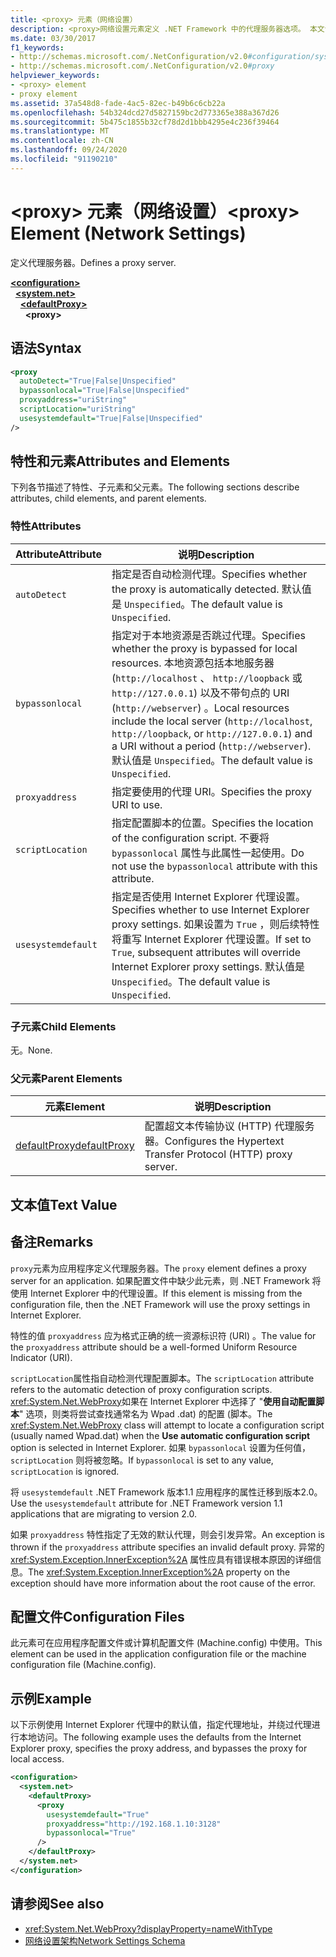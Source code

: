```yaml
---
title: <proxy> 元素（网络设置）
description: <proxy>网络设置元素定义 .NET Framework 中的代理服务器选项。 本文包含一个示例。
ms.date: 03/30/2017
f1_keywords:
- http://schemas.microsoft.com/.NetConfiguration/v2.0#configuration/system.net/defaultProxy/proxy
- http://schemas.microsoft.com/.NetConfiguration/v2.0#proxy
helpviewer_keywords:
- <proxy> element
- proxy element
ms.assetid: 37a548d8-fade-4ac5-82ec-b49b6c6cb22a
ms.openlocfilehash: 54b324dcd27d5827159bc2d773365e388a367d26
ms.sourcegitcommit: 5b475c1855b32cf78d2d1bbb4295e4c236f39464
ms.translationtype: MT
ms.contentlocale: zh-CN
ms.lasthandoff: 09/24/2020
ms.locfileid: "91190210"
---
```

# <a name="proxy-element-network-settings"></a><span data-ttu-id="2786c-104">\<proxy> 元素（网络设置）</span><span class="sxs-lookup"><span data-stu-id="2786c-104">\<proxy> Element (Network Settings)</span></span>

<span data-ttu-id="2786c-105">定义代理服务器。</span><span class="sxs-lookup"><span data-stu-id="2786c-105">Defines a proxy server.</span></span>  

[**\<configuration>**](../configuration-element.md)\
&nbsp;&nbsp;[**\<system.net>**](system-net-element-network-settings.md)\
&nbsp;&nbsp;&nbsp;&nbsp;[**\<defaultProxy>**](defaultproxy-element-network-settings.md)\
&nbsp;&nbsp;&nbsp;&nbsp;&nbsp;&nbsp;**\<proxy>**

## <a name="syntax"></a><span data-ttu-id="2786c-106">语法</span><span class="sxs-lookup"><span data-stu-id="2786c-106">Syntax</span></span>  
  
```xml  
<proxy
  autoDetect="True|False|Unspecified"
  bypassonlocal="True|False|Unspecified"
  proxyaddress="uriString"
  scriptLocation="uriString"
  usesystemdefault="True|False|Unspecified"
/>
```  
  
## <a name="attributes-and-elements"></a><span data-ttu-id="2786c-107">特性和元素</span><span class="sxs-lookup"><span data-stu-id="2786c-107">Attributes and Elements</span></span>  

 <span data-ttu-id="2786c-108">下列各节描述了特性、子元素和父元素。</span><span class="sxs-lookup"><span data-stu-id="2786c-108">The following sections describe attributes, child elements, and parent elements.</span></span>  
  
### <a name="attributes"></a><span data-ttu-id="2786c-109">特性</span><span class="sxs-lookup"><span data-stu-id="2786c-109">Attributes</span></span>  
  
|<span data-ttu-id="2786c-110">**Attribute**</span><span class="sxs-lookup"><span data-stu-id="2786c-110">**Attribute**</span></span>|<span data-ttu-id="2786c-111">**说明**</span><span class="sxs-lookup"><span data-stu-id="2786c-111">**Description**</span></span>|  
|-------------------|---------------------|  
|`autoDetect`|<span data-ttu-id="2786c-112">指定是否自动检测代理。</span><span class="sxs-lookup"><span data-stu-id="2786c-112">Specifies whether the proxy is automatically detected.</span></span> <span data-ttu-id="2786c-113">默认值是 `Unspecified`。</span><span class="sxs-lookup"><span data-stu-id="2786c-113">The default value is `Unspecified`.</span></span>|  
|`bypassonlocal`|<span data-ttu-id="2786c-114">指定对于本地资源是否跳过代理。</span><span class="sxs-lookup"><span data-stu-id="2786c-114">Specifies whether the proxy is bypassed for local resources.</span></span> <span data-ttu-id="2786c-115">本地资源包括本地服务器 (`http://localhost` 、 `http://loopback` 或 `http://127.0.0.1`) 以及不带句点的 URI (`http://webserver`) 。</span><span class="sxs-lookup"><span data-stu-id="2786c-115">Local resources include the local server (`http://localhost`, `http://loopback`, or `http://127.0.0.1`) and a URI without a period (`http://webserver`).</span></span> <span data-ttu-id="2786c-116">默认值是 `Unspecified`。</span><span class="sxs-lookup"><span data-stu-id="2786c-116">The default value is `Unspecified`.</span></span>|  
|`proxyaddress`|<span data-ttu-id="2786c-117">指定要使用的代理 URI。</span><span class="sxs-lookup"><span data-stu-id="2786c-117">Specifies the proxy URI to use.</span></span>|  
|`scriptLocation`|<span data-ttu-id="2786c-118">指定配置脚本的位置。</span><span class="sxs-lookup"><span data-stu-id="2786c-118">Specifies the location of the configuration script.</span></span> <span data-ttu-id="2786c-119">不要将 `bypassonlocal` 属性与此属性一起使用。</span><span class="sxs-lookup"><span data-stu-id="2786c-119">Do not use the `bypassonlocal` attribute with this attribute.</span></span> |  
|`usesystemdefault`|<span data-ttu-id="2786c-120">指定是否使用 Internet Explorer 代理设置。</span><span class="sxs-lookup"><span data-stu-id="2786c-120">Specifies whether to use Internet Explorer proxy settings.</span></span> <span data-ttu-id="2786c-121">如果设置为 `True` ，则后续特性将重写 Internet Explorer 代理设置。</span><span class="sxs-lookup"><span data-stu-id="2786c-121">If set to `True`, subsequent attributes will override Internet Explorer proxy settings.</span></span> <span data-ttu-id="2786c-122">默认值是 `Unspecified`。</span><span class="sxs-lookup"><span data-stu-id="2786c-122">The default value is `Unspecified`.</span></span>|  
  
### <a name="child-elements"></a><span data-ttu-id="2786c-123">子元素</span><span class="sxs-lookup"><span data-stu-id="2786c-123">Child Elements</span></span>  

 <span data-ttu-id="2786c-124">无。</span><span class="sxs-lookup"><span data-stu-id="2786c-124">None.</span></span>  
  
### <a name="parent-elements"></a><span data-ttu-id="2786c-125">父元素</span><span class="sxs-lookup"><span data-stu-id="2786c-125">Parent Elements</span></span>  
  
|<span data-ttu-id="2786c-126">**元素**</span><span class="sxs-lookup"><span data-stu-id="2786c-126">**Element**</span></span>|<span data-ttu-id="2786c-127">**说明**</span><span class="sxs-lookup"><span data-stu-id="2786c-127">**Description**</span></span>|  
|-----------------|---------------------|  
|[<span data-ttu-id="2786c-128">defaultProxy</span><span class="sxs-lookup"><span data-stu-id="2786c-128">defaultProxy</span></span>](defaultproxy-element-network-settings.md)|<span data-ttu-id="2786c-129">配置超文本传输协议 (HTTP) 代理服务器。</span><span class="sxs-lookup"><span data-stu-id="2786c-129">Configures the Hypertext Transfer Protocol (HTTP) proxy server.</span></span>|  
  
## <a name="text-value"></a><span data-ttu-id="2786c-130">文本值</span><span class="sxs-lookup"><span data-stu-id="2786c-130">Text Value</span></span>  
  
## <a name="remarks"></a><span data-ttu-id="2786c-131">备注</span><span class="sxs-lookup"><span data-stu-id="2786c-131">Remarks</span></span>  

 <span data-ttu-id="2786c-132">`proxy`元素为应用程序定义代理服务器。</span><span class="sxs-lookup"><span data-stu-id="2786c-132">The `proxy` element defines a proxy server for an application.</span></span> <span data-ttu-id="2786c-133">如果配置文件中缺少此元素，则 .NET Framework 将使用 Internet Explorer 中的代理设置。</span><span class="sxs-lookup"><span data-stu-id="2786c-133">If this element is missing from the configuration file, then the .NET Framework will use the proxy settings in Internet Explorer.</span></span>  
  
 <span data-ttu-id="2786c-134">特性的值 `proxyaddress` 应为格式正确的统一资源标识符 (URI) 。</span><span class="sxs-lookup"><span data-stu-id="2786c-134">The value for the `proxyaddress` attribute should be a well-formed Uniform Resource Indicator (URI).</span></span>  
  
 <span data-ttu-id="2786c-135">`scriptLocation`属性指自动检测代理配置脚本。</span><span class="sxs-lookup"><span data-stu-id="2786c-135">The `scriptLocation` attribute refers to the automatic detection of proxy configuration scripts.</span></span> <span data-ttu-id="2786c-136"><xref:System.Net.WebProxy>如果在 Internet Explorer 中选择了 "**使用自动配置脚本**" 选项，则类将尝试查找通常名为 Wpad .dat) 的配置 (脚本。</span><span class="sxs-lookup"><span data-stu-id="2786c-136">The <xref:System.Net.WebProxy> class will attempt to locate a configuration script (usually named Wpad.dat) when the **Use automatic configuration script** option is selected in Internet Explorer.</span></span> <span data-ttu-id="2786c-137">如果 `bypassonlocal` 设置为任何值， `scriptLocation` 则将被忽略。</span><span class="sxs-lookup"><span data-stu-id="2786c-137">If `bypassonlocal` is set to any value, `scriptLocation` is ignored.</span></span>
  
 <span data-ttu-id="2786c-138">将 `usesystemdefault` .NET Framework 版本1.1 应用程序的属性迁移到版本2.0。</span><span class="sxs-lookup"><span data-stu-id="2786c-138">Use the `usesystemdefault` attribute for .NET Framework version 1.1 applications that are migrating to version 2.0.</span></span>  
  
 <span data-ttu-id="2786c-139">如果 `proxyaddress` 特性指定了无效的默认代理，则会引发异常。</span><span class="sxs-lookup"><span data-stu-id="2786c-139">An exception is thrown if the `proxyaddress` attribute specifies an invalid default proxy.</span></span> <span data-ttu-id="2786c-140">异常的 <xref:System.Exception.InnerException%2A> 属性应具有错误根本原因的详细信息。</span><span class="sxs-lookup"><span data-stu-id="2786c-140">The <xref:System.Exception.InnerException%2A> property on the exception should have more information about the root cause of the error.</span></span>  
  
## <a name="configuration-files"></a><span data-ttu-id="2786c-141">配置文件</span><span class="sxs-lookup"><span data-stu-id="2786c-141">Configuration Files</span></span>  

 <span data-ttu-id="2786c-142">此元素可在应用程序配置文件或计算机配置文件 (Machine.config) 中使用。</span><span class="sxs-lookup"><span data-stu-id="2786c-142">This element can be used in the application configuration file or the machine configuration file (Machine.config).</span></span>  
  
## <a name="example"></a><span data-ttu-id="2786c-143">示例</span><span class="sxs-lookup"><span data-stu-id="2786c-143">Example</span></span>  

 <span data-ttu-id="2786c-144">以下示例使用 Internet Explorer 代理中的默认值，指定代理地址，并绕过代理进行本地访问。</span><span class="sxs-lookup"><span data-stu-id="2786c-144">The following example uses the defaults from the Internet Explorer proxy, specifies the proxy address, and bypasses the proxy for local access.</span></span>  
  
```xml  
<configuration>  
  <system.net>  
    <defaultProxy>  
      <proxy  
        usesystemdefault="True"  
        proxyaddress="http://192.168.1.10:3128"  
        bypassonlocal="True"  
      />  
    </defaultProxy>  
  </system.net>  
</configuration>  
```  
  
## <a name="see-also"></a><span data-ttu-id="2786c-145">请参阅</span><span class="sxs-lookup"><span data-stu-id="2786c-145">See also</span></span>

- <xref:System.Net.WebProxy?displayProperty=nameWithType>
- [<span data-ttu-id="2786c-146">网络设置架构</span><span class="sxs-lookup"><span data-stu-id="2786c-146">Network Settings Schema</span></span>](index.md)
